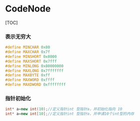 # CodeNode

[TOC]

### 表示无穷大

```c++
#define MINCHAR 0x80
#define MAXCHAR 0x7f
#define MINSHORT 0x8000
#define MAXSHORT 0x7fff
#define MINLONG 0x80000000
#define MAXLONG 0x7fffffff
#define MAXBYTE 0xff
#define MAXWORD 0xffff
#define MAXDWORD 0xffffffff
```

### 指针初始化

```c++
int* a=new int(10);//定义指针int 型指针a，并初始化指向 10
int* a=new int[10];//定义指针int 型指针a，并申请10个int型的内存
```

